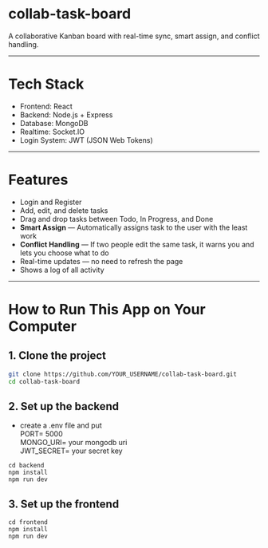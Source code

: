 # collab-task-board
A collaborative Kanban board with real-time sync, smart assign, and conflict handling.

---

# Tech Stack

- Frontend: React
- Backend: Node.js + Express
- Database: MongoDB
- Realtime: Socket.IO
- Login System: JWT (JSON Web Tokens)

---

# Features 

- Login and Register
- Add, edit, and delete tasks
- Drag and drop tasks between Todo, In Progress, and Done
- **Smart Assign** — Automatically assigns task to the user with the least work
- **Conflict Handling** — If two people edit the same task, it warns you and lets you choose what to do
- Real-time updates — no need to refresh the page
- Shows a log of all activity

---

# How to Run This App on Your Computer

## 1. Clone the project

```bash
git clone https://github.com/YOUR_USERNAME/collab-task-board.git
cd collab-task-board
```
## 2. Set up the backend

- create a .env file and put  
  PORT= 5000  
  MONGO_URI= your mongodb uri  
  JWT_SECRET= your secret key
  
```
cd backend
npm install
npm run dev
```

## 3. Set up the frontend

```
cd frontend
npm install
npm run dev
```

